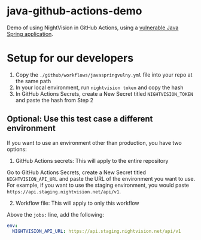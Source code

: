 # java-github-actions-demo

Demo of using NightVision in GitHub Actions, using a [vulnerable Java Spring application](https://github.com/vulnerable-apps/javaspringvulny/).

# Setup for our developers

1. Copy the `./github/workflows/javaspringvulny.yml` file into your repo at the same path
2. In your local environment, run `nightvision token` and copy the hash
3. In GitHub Actions Secrets, create a New Secret titled `NIGHTVISION_TOKEN` and paste the hash from Step 2

## Optional: Use this test case a different environment

If you want to use an environment other than production, you have two options:

1. GitHub Actions secrets: This will apply to the entire repository

Go to GitHub Actions Secrets, create a New Secret titled `NIGHTVISION_API_URL` and paste the URL of the environment you want to use. For example, if you want to use the staging environment, you would paste `https://api.staging.nightvision.net/api/v1`. 

2. Workflow file: This will apply to only this workflow

Above the `jobs:` line, add the following:

```yaml
env:
  NIGHTVISION_API_URL: https://api.staging.nightvision.net/api/v1
```
